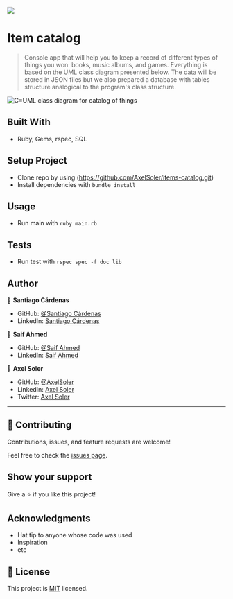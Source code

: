 ![](https://img.shields.io/badge/Microverse-blueviolet)

# Item catalog

> Console app that will help you to keep a record of different types of things you won: books, music albums, and games.
Everything is based on the UML class diagram presented below.
The data will be stored in JSON files but we also prepared a database with tables structure analogical to the program's class structure.


<img src="./catalog_of_my_things.png" alt="C=UML class diagram for catalog of things" />


## Built With

- Ruby, Gems, rspec, SQL

## Setup Project
- Clone repo by using (https://github.com/AxelSoler/items-catalog.git)
- Install dependencies with `bundle install`

## Usage
- Run main with `ruby main.rb`

## Tests
- Run test with `rspec spec -f doc lib`

## Author

👤 **Santiago Cárdenas**

- GitHub: [@Santiago Cárdenas](https://github.com/Santiago220991)
- LinkedIn: [Santiago Cárdenas](https://www.linkedin.com/in/alexandersantiagocardenas/)

👤 **Saif Ahmed**

- GitHub: [@Saif Ahmed](https://github.com/saifullah767)
- LinkedIn: [Saif Ahmed](https://www.linkedin.com/in/saifkj/)

👤 **Axel Soler**

- GitHub: [@AxelSoler](https://github.com/AxelSoler)
- LinkedIn: [Axel Soler](https://www.linkedin.com/in/axel-soler-dev/)
- Twitter: [Axel Soler](https://twitter.com/AxelSoler18)

---

## 🤝 Contributing

Contributions, issues, and feature requests are welcome!

Feel free to check the [issues page](../../issues/).

## Show your support

Give a ⭐️ if you like this project!

## Acknowledgments

- Hat tip to anyone whose code was used
- Inspiration
- etc

## 📝 License

This project is [MIT](./MIT.md) licensed.
